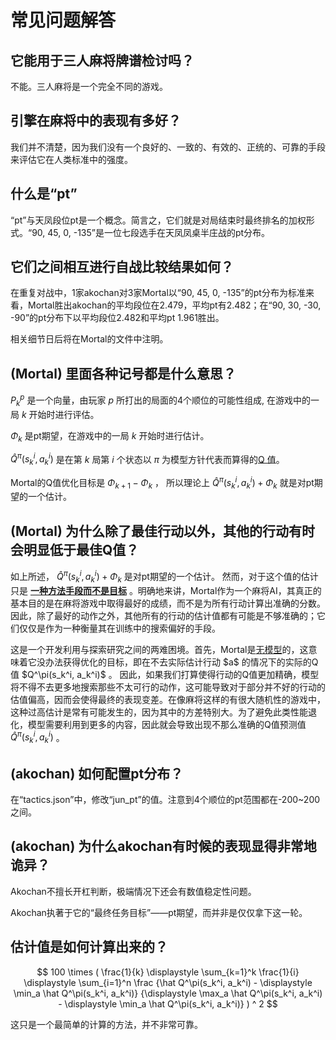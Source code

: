 # 常见问题解答
## 它能用于三人麻将牌谱检讨吗？
不能。三人麻将是一个完全不同的游戏。

## 引擎在麻将中的表现有多好？
我们并不清楚，因为我们没有一个良好的、一致的、有效的、正统的、可靠的手段来评估它在人类标准中的强度。

## 什么是“pt”
“pt”与天凤段位pt是一个概念。简言之，它们就是对局结束时最终排名的加权形式。“90, 45, 0, -135”是一位七段选手在天凤凤桌半庄战的pt分布。

## 它们之间相互进行自战比较结果如何？
在重复对战中，1家akochan对3家Mortal以“90, 45, 0, -135”的pt分布为标准来看，Mortal胜出akochan的平均段位在2.479，平均pt有2.482；在“90, 30, -30, -90”的pt分布下以平均段位2.482和平均pt 1.961胜出。

相关细节日后将在Mortal的文件中注明。

## (Mortal) 里面各种记号都是什么意思？
$P_k^p$ 是一个向量，由玩家 $p$ 所打出的局面的4个顺位的可能性组成, 在游戏中的一局 $k$ 开始时进行评估。

$\Phi_k$ 是pt期望，在游戏中的一局 $k$ 开始时进行估计。

$\hat Q^\pi(s_k^i, a_k^i)$ 是在第 $k$ 局第 $i$ 个状态以 $\pi$ 为模型方针代表而算得的[Q 值](https://en.wikipedia.org/wiki/Q-learning)。

Mortal的Q值优化目标是 $\Phi_{k+1} - \Phi_k$ ，
所以理论上 $\hat Q^\pi(s_k^i, a_k^i) + \Phi_k$ 就是对pt期望的一个估计。

## (Mortal) 为什么除了最佳行动以外，其他的行动有时会明显低于最佳Q值？
如上所述， $\hat Q^\pi(s_k^i, a_k^i) + \Phi_k$ 是对pt期望的一个估计。 然而，对于这个值的估计只是
**<ins>一种方法手段而不是目标</ins>**
。明确地来讲，Mortal作为一个麻将AI，其真正的基本目的是在麻将游戏中取得最好的成绩，而不是为所有行动计算出准确的分数。因此，除了最好的动作之外，其他所有的行动的估计值都有可能是不够准确的；它们仅仅是作为一种衡量其在训练中的搜索偏好的手段。

这是一个开发利用与探索研究之间的两难困境。首先，Mortal是[无模型]([https://en.wikipedia.org/wiki/Model-free_(强化学习)](https://en.wikipedia.org/wiki/Model-free_(reinforcement_learning)))的，这意味着它没办法获得优化的目标，即在不去实际估计行动 $a$ 的情况下的实际的Q值 $Q^\pi(s_k^i, a_k^i)$ 。
因此，如果我们打算使得行动的Q值更加精确，模型将不得不去更多地搜索那些不太可行的动作，这可能导致对于部分并不好的行动的估值偏高，因而会使得最终的表现变差。在像麻将这样的有很大随机性的游戏中，这种过高估计是常有可能发生的，因为其中的方差特别大。为了避免此类性能退化，模型需要利用到更多的内容，因此就会导致出现不那么准确的Q值预测值 $\hat Q^\pi(s_k^i, a_k^i)$ 。

## (akochan) 如何配置pt分布？
在“tactics.json”中，修改“jun_pt”的值。注意到4个顺位的pt范围都在-200~200之间。

## (akochan) 为什么akochan有时候的表现显得非常地诡异？
Akochan不擅长开杠判断，极端情况下还会有数值稳定性问题。

Akochan执著于它的“最终任务目标”——pt期望，而并非是仅仅拿下这一轮。

## 估计值是如何计算出来的？
$$
100 \times (
    \frac{1}{k} \displaystyle \sum_{k=1}^k
    \frac{1}{i} \displaystyle \sum_{i=1}^n
    \frac
    {\hat Q^\pi(s_k^i, a_k^i) - \displaystyle \min_a \hat Q^\pi(s_k^i, a_k^i)}
    {\displaystyle \max_a \hat Q^\pi(s_k^i, a_k^i) - \displaystyle \min_a \hat Q^\pi(s_k^i, a_k^i)}
) ^ 2
$$

这只是一个最简单的计算的方法，并不非常可靠。
